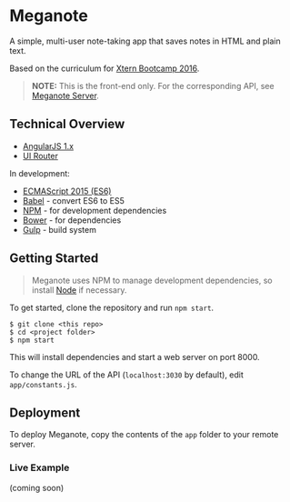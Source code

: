 # Meganote

A simple, multi-user note-taking app that saves notes in HTML and plain text.

Based on the curriculum for [Xtern Bootcamp 2016](http://bootcamp16.getfretless.com/).

> **NOTE:** This is the front-end only. For the corresponding API, see [Meganote Server](https://github.com/LiberalOtaku/meganote-server).

## Technical Overview

* [AngularJS 1.x](https://angularjs.org/)
* [UI Router](https://github.com/angular-ui/ui-router)

In development:

* [ECMAScript 2015 (ES6)](http://es6-features.org/)
* [Babel](https://babeljs.io/) - convert ES6 to ES5
* [NPM](https://github.com/npm/npm) - for development dependencies
* [Bower](https://bower.io/) - for dependencies
* [Gulp](https://www.npmjs.com/package/gulp) - build system

## Getting Started

> Meganote uses NPM to manage development dependencies, so install [Node](https://nodejs.org/en/) if necessary.

To get started, clone the repository and run `npm start`.

```shell
$ git clone <this repo>
$ cd <project folder>
$ npm start
```

This will install dependencies and start a web server on port 8000.

To change the URL of the API (`localhost:3030` by default), edit `app/constants.js`.


## Deployment

To deploy Meganote, copy the contents of the `app` folder to your remote server.

### Live Example

(coming soon)
